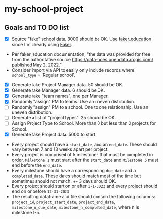 # my-school-project

## Goals and TO DO list

- [x] Source "fake" school data. 3000 should be OK. Use [faker_education](https://pypi.org/project/faker_education/) since I'm already using [Faker](https://faker.readthedocs.io/en/master/).
 - Per faker_education documentation, "the data was provided for free from the authoritative source https://data-nces.opendata.arcgis.com/ published May 2, 2022."
 - Consider import via API to easily only include records where `school_type` = 'Regular school'.
- [x] Generate fake Project Manager data. 50 should be OK.
- [x] Generate fake Manager data. 6 should be OK.
- [x] Generate fake "team names", one per Manager.
- [x] Randomly "assign" PM to teams. Use an uneven distribution.
- [ ] Randomly "assign" PM to a school. One to one relationship. Use an uneven distribution.
- [ ] Generate a list of "project types". 25 should be OK. 
- [ ] Assign Project Type to School. More than 0 but less than 3 projects for School.
- [x] Generate fake Project data. 5000 to start.
 - Every project should have a `start_date`, and an `end_date`. These should vary between 7 and 13 weeks apart per project.
 - Every project is comprised of 5 milestones that must be completed in order. `Milestone 1` must start after the `start_date` and `Milestone 5` must end before the `end_date`.
 - Every milestone should have a corresponding `due_date` and a `completed_date`. These dates should match most of the time but sometimes should not match. +- 3 days should OK.
 - Every project should start on or after `1-1-2023` and every project should end on or before `12-31-2023`
 - The resulting dataframe and file should contain the following columns: `project_id`, `project_start_date`, `project_end_date`, `milestone_n_due_date`, `milestone_n_completed_date`, where n is milestone 1-5.
